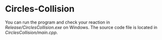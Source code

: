 # Circles-Collision

You can run the program and check your reaction in *Release/CirclesCollision.exe* on Windows. The source code file is located in *CirclesCollision/main.cpp*.
